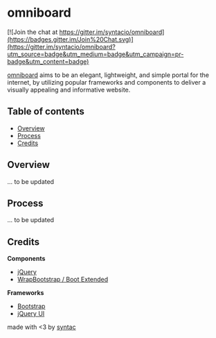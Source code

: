 # omniboard

[![Join the chat at https://gitter.im/syntacio/omniboard](https://badges.gitter.im/Join%20Chat.svg)](https://gitter.im/syntacio/omniboard?utm_source=badge&utm_medium=badge&utm_campaign=pr-badge&utm_content=badge)

[omniboard](http://omniboard.co) aims to be an elegant, lightweight, and simple portal for the internet, by utilizing popular frameworks and components to deliver a visually appealing and informative website.

## Table of contents

- [Overview](#overview)
- [Process](#process)
- [Credits](#credits)

## Overview

... to be updated

## Process

... to be updated

## Credits

**Components**

- [jQuery](http://jquery.com)
- [WrapBootstrap / Boot Extended](https://wrapbootstrap.com/theme/boot-extended-ui-component-collection-WB0L06586)

**Frameworks**

- [Bootstrap](http://getbootstrap.com)
- [jQuery UI](http://jqueryui.com)

made with <3 by [syntac](http://syntac.io)
